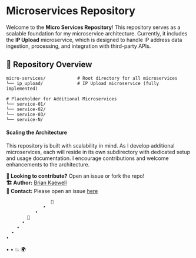 # **Microservices Repository**

Welcome to the **Micro Services Repository**! This repository serves as a scalable foundation for my microservice architecture. Currently, it includes the **IP Upload** microservice, which is designed to handle IP address data ingestion, processing, and integration with third-party APIs.

## **📂 Repository Overview**
```
micro-services/            # Root directory for all microservices
└── ip_upload/             # IP Upload microservice (fully implemented)

# Placeholder for Additional Microservices
└── service-01/
└── service-02/
└── service-03/
└── service-N/
```

#### **Scaling the Architecture**
This repository is built with scalability in mind. As I develop additional microservices, each will reside in its own subdirectory with dedicated setup and usage documentation. I encourage contributions and welcome enhancements to the architecture.

**🎯 Looking to contribute?** Open an issue or fork the repo!  
**🏗 Author:** [Brian Kaewell](https://github.com/bkaewell)  
**📧 Contact:** Please open an issue [here](https://github.com/bkaewell/micro-services/issues)  

                     🔴
                  •
               •
            🚀
          •
        •
      •
    •
  •
 •
💥
🌍
